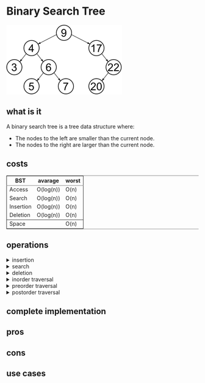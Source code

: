 
# Binary Search Tree

![img](../.img/bst.png)

## what is it

A binary search tree is a tree data structure where:

-   The nodes to the left are smaller than the current node.
-   The nodes to the right are larger than the current node.
## costs

<table border="2" cellspacing="0" cellpadding="6" rules="groups" frame="hsides">


<colgroup>
<col  class="org-left" />

<col  class="org-left" />

<col  class="org-left" />
</colgroup>
<thead>
<tr>
<th scope="col" class="org-left">BST</th>
<th scope="col" class="org-left">avarage</th>
<th scope="col" class="org-left">worst</th>
</tr>
</thead>

<tbody>
<tr>
<td class="org-left">Access</td>
<td class="org-left">O(log(n))</td>
<td class="org-left">O(n)</td>
</tr>


<tr>
<td class="org-left">Search</td>
<td class="org-left">O(log(n))</td>
<td class="org-left">O(n)</td>
</tr>


<tr>
<td class="org-left">Insertion</td>
<td class="org-left">O(log(n))</td>
<td class="org-left">O(n)</td>
</tr>


<tr>
<td class="org-left">Deletion</td>
<td class="org-left">O(log(n))</td>
<td class="org-left">O(n)</td>
</tr>
</tbody>

<tbody>
<tr>
<td class="org-left">Space</td>
<td class="org-left">&#xa0;</td>
<td class="org-left">O(n)</td>
</tr>
</tbody>
</table>




## operations

<details>
<summary>insertion</summary>

- [pseudo code](insertion/pseudo.c)
- [C code](insertion/c-code.c)
- [C++ class](insertion/cpp-class.cpp)

</details>

<details>
<summary>search</summary>

- [pseudo code](search/pseudo.c)
- [C code](search/c-code.c)
- [C++ class](search/cpp-class.cpp)

</details>

<details>
<summary>deletion</summary>

- [pseudo code](deletion/pseudo.c)
- [C code](deletion/c-code.c)
- [C++ class](deletion/cpp-class.cpp)

</details>

<details>
<summary>inorder traversal</summary>

- [pseudo code](inorder-traversal/pseudo.c)
- [C code](inorder-traversal/c-code.c)
- [C++ class](inorder-traversal/cpp-class.cpp)

Inorder traversal can be used to **sort** the binary tree

</details>

<details>
<summary>preorder traversal</summary>

- [pseudo code](preorder-traversal/pseudo.c)
- [C code](preorder-traversal/c-code.c)
- [C++ class](preorder-traversal/cpp-class.cpp)

preorder Traversal can be used to **copy** the binary tree
</details>

<details>
<summary>postorder traversal</summary>

- [pseudo code](postorder-traversal/pseudo.c)
- [C code](postorder-traversal/c-code.c)
- [C++ class](postorder-traversal/cpp-class.cpp)

postorder Traversal can be used to **delete** the binary tree
</details>

## complete implementation
## pros
## cons
## use cases
